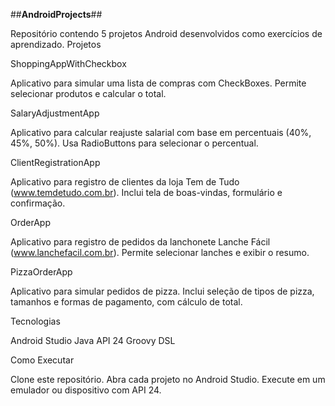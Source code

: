 ##**AndroidProjects**##

Repositório contendo 5 projetos Android desenvolvidos como exercícios de aprendizado.
Projetos

ShoppingAppWithCheckbox

Aplicativo para simular uma lista de compras com CheckBoxes.
Permite selecionar produtos e calcular o total.


SalaryAdjustmentApp

Aplicativo para calcular reajuste salarial com base em percentuais (40%, 45%, 50%).
Usa RadioButtons para selecionar o percentual.


ClientRegistrationApp

Aplicativo para registro de clientes da loja Tem de Tudo (www.temdetudo.com.br).
Inclui tela de boas-vindas, formulário e confirmação.


OrderApp

Aplicativo para registro de pedidos da lanchonete Lanche Fácil (www.lanchefacil.com.br).
Permite selecionar lanches e exibir o resumo.


PizzaOrderApp

Aplicativo para simular pedidos de pizza.
Inclui seleção de tipos de pizza, tamanhos e formas de pagamento, com cálculo de total.



Tecnologias

Android Studio
Java
API 24
Groovy DSL

Como Executar

Clone este repositório.
Abra cada projeto no Android Studio.
Execute em um emulador ou dispositivo com API 24.


